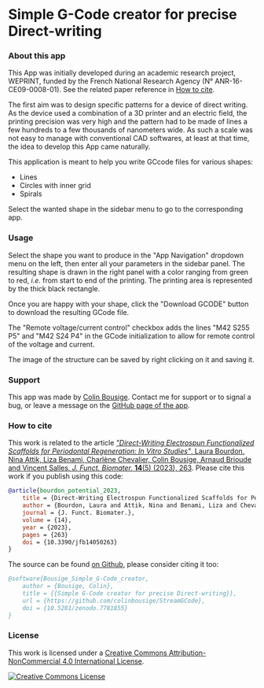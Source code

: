 # Simple G-Code creator for precise Direct-writing

### About this app

This App was initially developed during an academic research project, WEPRINT, funded by the French National Research Agency (N° ANR-16-CE09-0008-01). See the related paper reference in [How to cite](#how-to-cite).

The first aim was to design specific patterns for a device of direct writing. As the device used a combination of a 3D printer and an electric field, the printing precision was very high and the pattern had to be made of lines a few hundreds to a few thousands of nanometers wide. As such a scale was not easy to manage with conventional CAD softwares, at least at that time, the idea to develop this App came naturally.

This application is meant to help you write GCcode files for various shapes:

- Lines
- Circles with inner grid
- Spirals

Select the wanted shape in the sidebar menu to go to the corresponding app.

### Usage

Select the shape you want to produce in the "App Navigation" dropdown menu on the left, then enter all your parameters in the sidebar panel. The resulting shape is drawn in the right panel with a color ranging from green to red, *i.e.* from start to end of the printing. The printing area is represented by the thick black rectangle.

Once you are happy with your shape, click the "Download GCODE" button to download the resulting GCode file.

The "Remote voltage/current control" checkbox adds the lines "M42 S255 P5" and "M42 S24 P4" in the GCode initialization to allow for remote control of the voltage and current.

The image of the structure can be saved by right clicking on it and saving it.

### Support

This app was made by [Colin Bousige](mailto:colin.bousige@cnrs.fr). Contact me for support or to signal a bug, or leave a message on the [GitHub page of the app](https://github.com/colinbousige/StreamGCode).

### How to cite

This work is related to the article [*"Direct-Writing Electrospun Functionalized Scaffolds for Periodontal Regeneration: In Vitro Studies"*, Laura Bourdon, Nina Attik, Liza Benami, Charlène Chevalier, Colin Bousige, Arnaud Brioude and Vincent Salles, *J. Funct. Biomater.* **14**(5) (2023), 263](https://doi.org/10.3390/jfb14050263). Please cite this work if you publish using this code:

```bibtex
@article{bourdon_potential_2023,
    title = {Direct-Writing Electrospun Functionalized Scaffolds for Periodontal Regeneration: In Vitro Studies},
    author = {Bourdon, Laura and Attik, Nina and Benami, Liza and Chevalier, Charlène and Bousige, Colin and Brioude, Arnaud and Salles, Vincent},
    journal = {J. Funct. Biomater.},
    volume = {14},
    year = {2023},
    pages = {263}
    doi = {10.3390/jfb14050263}
}
```

The source can be found [on Github](https://github.com/colinbousige/StreamGCode), please consider citing it too:

```bibtex
@software{Bousige_Simple_G-Code_creator,
    author = {Bousige, Colin},
    title = {{Simple G-Code creator for precise Direct-writing}},
    url = {https://github.com/colinbousige/StreamGCode},
    doi = {10.5281/zenodo.7781855}
}
```

### License

This work is licensed under a <a rel="license" href="http://creativecommons.org/licenses/by-nc/4.0/">Creative Commons Attribution-NonCommercial 4.0 International License</a>.

<a rel="license" href="http://creativecommons.org/licenses/by-nc/4.0/"><img alt="Creative Commons License" style="border-width:0" src="https://i.creativecommons.org/l/by-nc/4.0/88x31.png" /></a>
